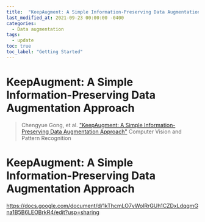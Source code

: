 ```yaml
---
title:  "KeepAugment: A Simple Information-Preserving Data Augmentation Approach"
last_modified_at: 2021-09-23 00:00:00 -0400
categories: 
  - Data augmentation
tags:
  - update
toc: true
toc_label: "Getting Started"
---
```


# KeepAugment: A Simple Information-Preserving Data Augmentation Approach
> Chengyue Gong, et al. ["KeepAugment: A Simple Information-Preserving Data Augmentation Approach"](https://openaccess.thecvf.com/content/CVPR2021/papers/Gong_KeepAugment_A_Simple_Information-Preserving_Data_Augmentation_Approach_CVPR_2021_paper.pdf) Computer Vision and Pattern Recognition

# KeepAugment: A Simple Information-Preserving Data Augmentation Approach


https://docs.google.com/document/d/1kThcmLO7vWolRrGUh1CZDxLdqqmGna1B5B6LEOBrkR4/edit?usp=sharing

